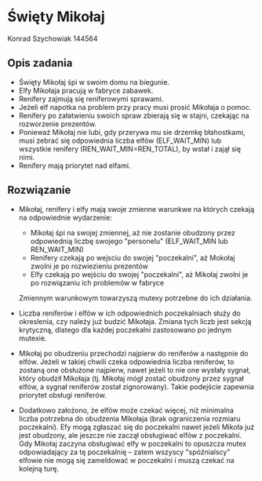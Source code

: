 # Święty Mikołaj

Konrad Szychowiak 144564

## Opis zadania

* Święty Mikołaj śpi w swoim domu na biegunie.
* Elfy Mikołaja pracują w fabryce zabawek.
* Renifery zajmują się reniferowymi sprawami.
* Jeżeli elf napotka na problem przy pracy musi prosić Mikołaja o pomoc.
* Renifery po załatwieniu swoich spraw zbierają się w stajni, czekając na rozworzenie prezentów.
* Ponieważ Mikołaj nie lubi, gdy przerywa mu sie drzemkę błahostkami, musi zebrać się odpowiednia liczba elfów 
  (ELF_WAIT_MIN) lub wszystkie renifery (REN_WAIT_MIN=REN_TOTAL), by wstał i zajął się nimi.
* Renifery mają priorytet nad elfami.

## Rozwiązanie

* Mikołaj, renifery i elfy mają swoje zmienne warunkwe na których czekają na odpowiednie wydarzenie:

    + Mikołaj śpi na swojej zmiennej, aż nie zostanie obudzony przez odpowiednią liczbę swojego "personelu" 
      (ELF_WAIT_MIN lub REN_WAIT_MIN)
    + Renifery czekają po wejsciu do swojej "poczekalni", aż Mokołaj zwolni je po rozwiezieniu prezentów
    + Elfy czekają po wejściu do swojej "poczekalni", aż Mikołaj zwolni je po rozwiązaniu ich problemów w fabryce

  Zmiennym warunkowym towarzyszą mutexy potrzebne do ich działania.

* Liczba reniferów i elfów w ich odpowiednich poczekalniach służy do okreslenia, czy należy już budzić Mikołaja. Zmiana
  tych liczb jest sekcją krytyczną, dlatego dla każdej poczekalni zastosowano po jednym mutexie.

* Mikołaj po obudzeniu przechodzi najpierw do reniferów a następnie do elfów. Jeżeli w takiej chwili czeka odpowiednia
  liczba reniferów, to zostaną one obsłużone najpierw, nawet jeżeli to nie one wysłały sygnał, który obudził Mikołaja
  (tj. Mikołaj mógł zostać obudzony przez sygnał elfów, a sygnał reniferów został zignorowany). Takie podejście zapewnia
  priorytet obsługi reniferów.

* Dodatkowo założono, że elfów może czekać więcej, niż minimalna liczba potrzebna do obudzenia Mikołaja
  (brak ograniczenia rozmiaru poczekalni). Efy mogą zgłaszać się do poczekalni nawet jeżeli Mikoła już jest obudzony,
  ale jeszcze nie zaczął obsługiwać elfów z poczekalni. Gdy Mikołaj zaczyna obsługiwać elfy w poczekalni to opuszcza
  mutex odpowiadający za tę poczekalnię – zatem wszyscy "spóźnialscy" elfowie nie mogą się zameldować w poczekalni i
  muszą czekać na kolejną turę.